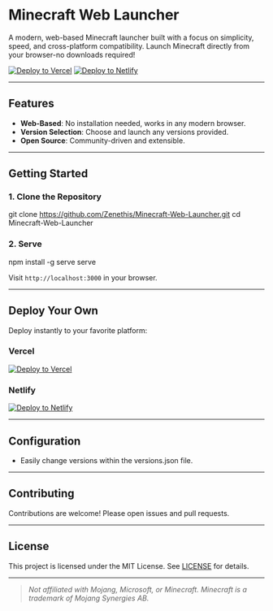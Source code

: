 # Minecraft Web Launcher

A modern, web-based Minecraft launcher built with a focus on simplicity, speed, and cross-platform compatibility. Launch Minecraft directly from your browser-no downloads required!

[![Deploy to Vercel](https://vercel.com/button)](https://vercel.com/new/clone?repository-url=https://github.com/Zenethis/Minecraft-Web-Launcher)
[![Deploy to Netlify](https://www.netlify.com/img/deploy/button.svg)](https://app.netlify.com/start/deploy?repository=https://github.com/Zenethis/Minecraft-Web-Launcher)

---

##  Features

- **Web-Based**: No installation needed, works in any modern browser.
- **Version Selection**: Choose and launch any versions provided.
- **Open Source**: Community-driven and extensible.

---

##  Getting Started

### 1. Clone the Repository

git clone https://github.com/Zenethis/Minecraft-Web-Launcher.git
cd Minecraft-Web-Launcher

### 2. Serve

npm install -g serve
serve

Visit `http://localhost:3000` in your browser.

---

##  Deploy Your Own

Deploy instantly to your favorite platform:

### Vercel

[![Deploy to Vercel](https://vercel.com/button)](https://vercel.com/new/clone?repository-url=https://github.com/Zenethis/Minecraft-Web-Launcher)

### Netlify

[![Deploy to Netlify](https://www.netlify.com/img/deploy/button.svg)](https://app.netlify.com/start/deploy?repository=https://github.com/Zenethis/Minecraft-Web-Launcher)

---

##  Configuration

- Easily change versions within the versions.json file.

---

##  Contributing

Contributions are welcome! Please open issues and pull requests.

---

##  License

This project is licensed under the MIT License. See [LICENSE](LICENSE) for details.

---

> _Not affiliated with Mojang, Microsoft, or Minecraft. Minecraft is a trademark of Mojang Synergies AB._
